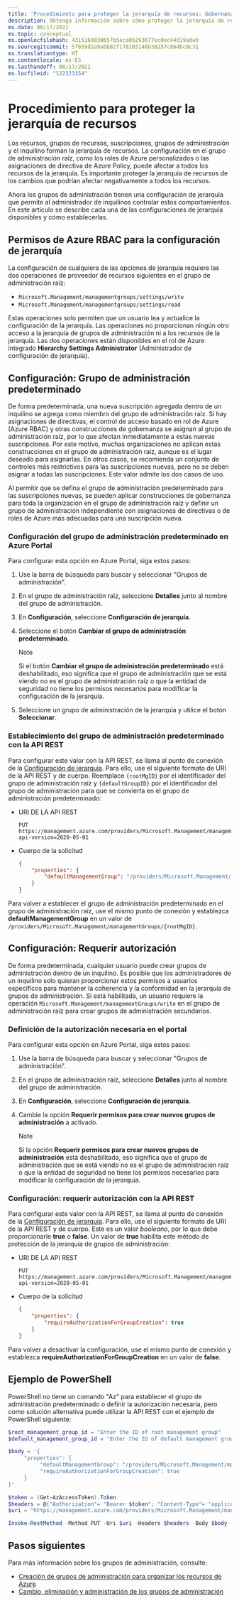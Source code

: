 ```yaml
---
title: 'Procedimiento para proteger la jerarquía de recursos: Gobernanza en Azure'
description: Obtenga información sobre cómo proteger la jerarquía de recursos con configuraciones de jerarquía que incluyen la configuración del grupo de administración predeterminado.
ms.date: 08/17/2021
ms.topic: conceptual
ms.openlocfilehash: 4315160030657b5aca0b293677ec0ec44d19adab
ms.sourcegitcommit: 5f659d2a9abb92f178103146b38257c864bc8c31
ms.translationtype: HT
ms.contentlocale: es-ES
ms.lasthandoff: 08/17/2021
ms.locfileid: "122323154"
---
```

# <a name="how-to-protect-your-resource-hierarchy"></a>Procedimiento para proteger la jerarquía de recursos

Los recursos, grupos de recursos, suscripciones, grupos de administración y el inquilino forman la jerarquía de recursos. La configuración en el grupo de administración raíz, como los roles de Azure personalizados o las asignaciones de directiva de Azure Policy, puede afectar a todos los recursos de la jerarquía. Es importante proteger la jerarquía de recursos de los cambios que podrían afectar negativamente a todos los recursos.

Ahora los grupos de administración tienen una configuración de jerarquía que permite al administrador de inquilinos controlar estos comportamientos. En este artículo se describe cada una de las configuraciones de jerarquía disponibles y cómo establecerlas.

## <a name="azure-rbac-permissions-for-hierarchy-settings"></a>Permisos de Azure RBAC para la configuración de jerarquía

La configuración de cualquiera de las opciones de jerarquía requiere las dos operaciones de proveedor de recursos siguientes en el grupo de administración raíz:

- `Microsoft.Management/managementgroups/settings/write`
- `Microsoft.Management/managementgroups/settings/read`

Estas operaciones solo permiten que un usuario lea y actualice la configuración de la jerarquía. Las operaciones no proporcionan ningún otro acceso a la jerarquía de grupos de administración ni a los recursos de la jerarquía. Las dos operaciones están disponibles en el rol de Azure integrado **Hierarchy Settings Administrator** (Administrador de configuración de jerarquía).

## <a name="setting---default-management-group"></a>Configuración: Grupo de administración predeterminado

De forma predeterminada, una nueva suscripción agregada dentro de un inquilino se agrega como miembro del grupo de administración raíz. Si hay asignaciones de directivas, el control de acceso basado en rol de Azure (Azure RBAC) y otras construcciones de gobernanza se asignan al grupo de administración raíz, por lo que afectan inmediatamente a estas nuevas suscripciones. Por este motivo, muchas organizaciones no aplican estas construcciones en el grupo de administración raíz, aunque es el lugar deseado para asignarlas. En otros casos, se recomienda un conjunto de controles más restrictivos para las suscripciones nuevas, pero no se deben asignar a todas las suscripciones. Este valor admite los dos casos de uso.

Al permitir que se defina el grupo de administración predeterminado para las suscripciones nuevas, se pueden aplicar construcciones de gobernanza para toda la organización en el grupo de administración raíz y definir un grupo de administración independiente con asignaciones de directivas o de roles de Azure más adecuadas para una suscripción nueva.

### <a name="set-default-management-group-in-portal"></a>Configuración del grupo de administración predeterminado en Azure Portal

Para configurar esta opción en Azure Portal, siga estos pasos:

1. Use la barra de búsqueda para buscar y seleccionar "Grupos de administración".

1. En el grupo de administración raíz, seleccione **Detalles** junto al nombre del grupo de administración.

1. En **Configuración**, seleccione **Configuración de jerarquía**.

1. Seleccione el botón **Cambiar el grupo de administración predeterminado**.

   > [!NOTE]
   > Si el botón **Cambiar el grupo de administración predeterminado** está deshabilitado, eso significa que el grupo de administración que se está viendo no es el grupo de administración raíz o que la entidad de seguridad no tiene los permisos necesarios para modificar la configuración de la jerarquía.

1. Seleccione un grupo de administración de la jerarquía y utilice el botón **Seleccionar**.

### <a name="set-default-management-group-with-rest-api"></a>Establecimiento del grupo de administración predeterminado con la API REST

Para configurar este valor con la API REST, se llama al punto de conexión de la [Configuración de jerarquía](/rest/api/managementgroups/hierarchysettings). Para ello, use el siguiente formato de URI de la API REST y de cuerpo. Reemplace `{rootMgID}` por el identificador del grupo de administración raíz y `{defaultGroupID}` por el identificador del grupo de administración para que se convierta en el grupo de administración predeterminado:

- URI DE LA API REST

  ```http
  PUT https://management.azure.com/providers/Microsoft.Management/managementGroups/{rootMgID}/settings/default?api-version=2020-05-01
  ```

- Cuerpo de la solicitud

  ```json
  {
      "properties": {
          "defaultManagementGroup": "/providers/Microsoft.Management/managementGroups/{defaultGroupID}"
      }
  }
  ```

Para volver a establecer el grupo de administración predeterminado en el grupo de administración raíz, use el mismo punto de conexión y establezca **defaultManagementGroup** en un valor de `/providers/Microsoft.Management/managementGroups/{rootMgID}`.

## <a name="setting---require-authorization"></a>Configuración: Requerir autorización

De forma predeterminada, cualquier usuario puede crear grupos de administración dentro de un inquilino. Es posible que los administradores de un inquilino solo quieran proporcionar estos permisos a usuarios específicos para mantener la coherencia y la conformidad en la jerarquía de grupos de administración. Si está habilitada, un usuario requiere la operación `Microsoft.Management/managementGroups/write` en el grupo de administración raíz para crear grupos de administración secundarios.

### <a name="set-require-authorization-in-portal"></a>Definición de la autorización necesaria en el portal

Para configurar esta opción en Azure Portal, siga estos pasos:

1. Use la barra de búsqueda para buscar y seleccionar "Grupos de administración".

1. En el grupo de administración raíz, seleccione **Detalles** junto al nombre del grupo de administración.

1. En **Configuración**, seleccione **Configuración de jerarquía**.

1. Cambie la opción **Requerir permisos para crear nuevos grupos de administración** a activado.

   > [!NOTE]
   > Si la opción **Requerir permisos para crear nuevos grupos de administración** está deshabilitada, eso significa que el grupo de administración que se está viendo no es el grupo de administración raíz o que la entidad de seguridad no tiene los permisos necesarios para modificar la configuración de la jerarquía.

### <a name="set-require-authorization-with-rest-api"></a>Configuración: requerir autorización con la API REST

Para configurar este valor con la API REST, se llama al punto de conexión de la [Configuración de jerarquía](/rest/api/managementgroups/hierarchysettings). Para ello, use el siguiente formato de URI de la API REST y de cuerpo. Este es un valor _booleano_, por lo que debe proporcionarle **true** o **false**. Un valor de **true** habilita este método de protección de la jerarquía de grupos de administración:

- URI DE LA API REST

  ```http
  PUT https://management.azure.com/providers/Microsoft.Management/managementGroups/{rootMgID}/settings/default?api-version=2020-05-01
  ```

- Cuerpo de la solicitud

  ```json
  {
      "properties": {
          "requireAuthorizationForGroupCreation": true
      }
  }
  ```

Para volver a desactivar la configuración, use el mismo punto de conexión y establezca **requireAuthorizationForGroupCreation** en un valor de **false**.

## <a name="powershell-sample"></a>Ejemplo de PowerShell

PowerShell no tiene un comando "Az" para establecer el grupo de administración predeterminado o definir la autorización necesaria, pero como solución alternativa puede utilizar la API REST con el ejemplo de PowerShell siguiente:

```powershell
$root_management_group_id = "Enter the ID of root management group"
$default_management_group_id = "Enter the ID of default management group (or use the same ID of the root management group)"

$body = '{
     "properties": {
          "defaultManagementGroup": "/providers/Microsoft.Management/managementGroups/' + $default_management_group_id + '",
          "requireAuthorizationForGroupCreation": true
     }
}'

$token = (Get-AzAccessToken).Token
$headers = @{"Authorization"= "Bearer $token"; "Content-Type"= "application/json"}
$uri = "https://management.azure.com/providers/Microsoft.Management/managementGroups/$root_management_group_id/settings/default?api-version=2020-05-01"

Invoke-RestMethod -Method PUT -Uri $uri -Headers $headers -Body $body
```

## <a name="next-steps"></a>Pasos siguientes

Para más información sobre los grupos de administración, consulte:

- [Creación de grupos de administración para organizar los recursos de Azure](../create-management-group-portal.md)
- [Cambio, eliminación y administración de los grupos de administración](../manage.md)
